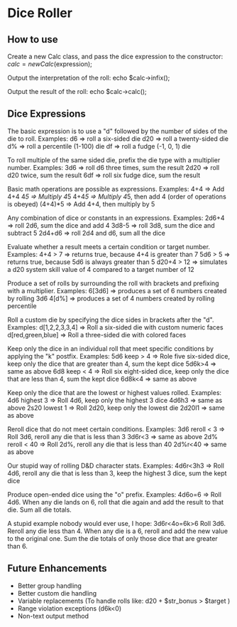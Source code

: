 Dice Roller
===========

How to use
----------
Create a new Calc class, and pass the dice expression to the constructor:
$calc = new Calc($expression);

Output the interpretation of the roll:
echo $calc->infix();

Output the result of the roll:
echo $calc->calc();

Dice Expressions
----------------
The basic expression is to use a "d" followed by the number of sides of the die to roll.  Examples:
d6 => roll a six-sided die
d20 => roll a twenty-sided die
d% => roll a percentile (1-100) die
df => roll a fudge (-1, 0, 1) die

To roll multiple of the same sided die, prefix the die type with a multiplier number.  Examples:
3d6 => roll d6 three times, sum the result
2d20 => roll d20 twice, sum the result
6df => roll six fudge dice, sum the result

Basic math operations are possible as expressions.  Examples:
4+4 => Add 4+4
4*5 => Multiply 4*5
4+4*5 => Multiply 4*5, then add 4 (order of operations is obeyed)
(4+4)*5 => Add 4+4, then multiply by 5

Any combination of dice or constants in an expressions.  Examples:
2d6+4 => roll 2d6, sum the dice and add 4
3d8-5 => roll 3d8, sum the dice and subtract 5
2d4+d6 => roll 2d4 and d6, sum all the dice

Evaluate whether a result meets a certain condition or target number.  Examples:
4+4 > 7 => returns true, because 4+4 is greater than 7
5d6 > 5 => returns true, because 5d6 is always greater than 5
d20+4 > 12 => simulates a d20 system skill value of 4 compared to a target number of 12

Produce a set of rolls by surrounding the roll with brackets and prefixing with a multiplier.  Examples:
6[3d6] => produces a set of 6 numbers created by rolling 3d6
4[d%] => produces a set of 4 numbers created by rolling percentile

Roll a custom die by specifying the dice sides in brackets after the "d".  Examples:
d[1,2,2,3,3,4] => Roll a six-sided die with custom numeric faces
d[red,green,blue] => Roll a three-sided die with colored faces

Keep only the dice in an individual roll that meet specific conditions by applying the "k" postfix.  Examples:
5d6 keep > 4 => Role five six-sided dice, keep only the dice that are greater than 4, sum the kept dice
5d6k>4 => same as above
6d8 keep < 4 => Roll six eight-sided dice, keep only the dice that are less than 4, sum the kept dice
6d8k<4 => same as above

Keep only the dice that are the lowest or highest values rolled.  Examples:
4d6 highest 3 => Roll 4d6, keep only the highest 3 dice
4d6h3 => same as above
2s20 lowest 1 => Roll 2d20, keep only the lowest die
2d20l1 => same as above

Reroll dice that do not meet certain conditions.  Examples:
3d6 reroll < 3 => Roll 3d6, reroll any die that is less than 3
3d6r<3 => same as above
2d% reroll < 40 => Roll 2d%, reroll any die that is less than 40
2d%r<40 => same as above

Our stupid way of rolling D&D character stats.  Examples:
4d6r<3h3 => Roll 4d6, reroll any die that is less than 3, keep the highest 3 dice, sum the kept dice

Produce open-ended dice using the "o" prefix.  Examples:
4d6o=6 => Roll 4d6.  When any die lands on 6, roll that die again and add the result to that die.  Sum all die totals.

A stupid example nobody would ever use, I hope:
3d6r<4o=6k>6  Roll 3d6.  Reroll any die less than 4.  When any die is a 6, reroll and add the new value to the original one.  Sum the die totals of only those dice that are greater than 6.

Future Enhancements
-------------------
* Better group handling
* Better custom die handling
* Variable replacements (To handle rolls like: d20 + $str_bonus > $target )
* Range violation exceptions (d6k<0)
* Non-text output method
